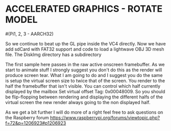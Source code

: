 # ACCELERATED GRAPHICS - ROTATE MODEL
>
#(Pi1, 2, 3 - AARCH32)
>
So we continue to beat up the GL pipe inside the VC4 directly. Now we have add sdCard with FAT32 support and code to load a lightwave OBJ 3D mesh file. The DiskImg directory has a subdirectory

The first sample here passes in the raw active onscreen framebuffer. As we start to animate stuff I strongly suggest you don't do this as the render will produce screen tear. 
What I am going to do and I suggest you do the same is setup the virtual screen size to twice that of the screen. You render to the half the framebuffer that isn't visible.
You can control which half currently displayed by the mailbox Set virtual offset Tag: 0x00048009. So you should be flip-flopping between rendering and displaying the 
different halfs of the virtual screen the new render always going to the non displayed half.

As we get a bit further I will do more of a right feel free to ask questions on the Raspberry forum
https://www.raspberrypi.org/forums/viewtopic.php?f=72&p=1206923#p1206923
